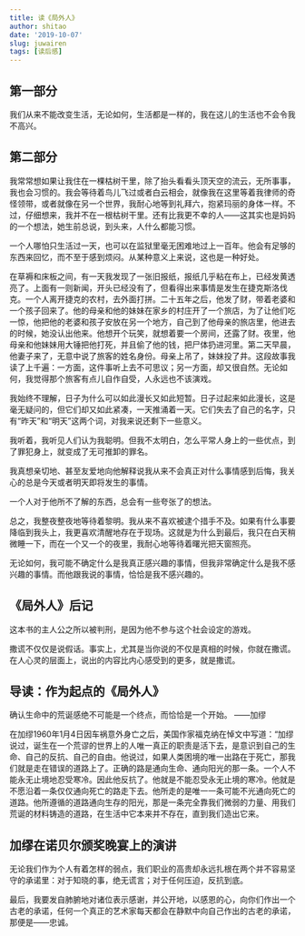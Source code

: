 ```yaml
---
title: 读《局外人》
author: shitao
date: '2019-10-07'
slug: juwairen
tags: [读后感]
---
```


## 第一部分

我们从来不能改变生活，无论如何，生活都是一样的，我在这儿的生活也不会令我不高兴。

## 第二部分

我常常想如果让我住在一棵枯树干里，除了抬头看看头顶天空的流云，无所事事，我也会习惯的。我会等待着鸟儿飞过或者白云相会，就像我在这里等着我律师的奇怪领带，或者就像在另一个世界，我耐心地等到礼拜六，抱紧玛丽的身体一样。不过，仔细想来，我并不在一根枯树干里。还有比我更不幸的人——这其实也是妈妈的一个想法，她生前总说，到头来，人什么都能习惯。

一个人哪怕只生活过一天，也可以在监狱里毫无困难地过上一百年。他会有足够的东西来回忆，而不至于感到烦闷。从某种意义上来说，这也是一种好处。

在草褥和床板之间，有一天我发现了一张旧报纸，报纸几乎粘在布上，已经发黄透亮了。上面有一则新闻，开头已经没有了，但看得出来事情是发生在捷克斯洛伐克。一个人离开捷克的农村，去外面打拼。二十五年之后，他发了财，带着老婆和一个孩子回来了。他的母亲和他的妹妹在家乡的村庄开了一个旅店，为了让他们吃一惊，他把他的老婆和孩子安放在另一个地方，自己到了他母亲的旅店里，他进去的时候，她没认出他来。他想开个玩笑，就想着要一个房间，还露了财。夜里，他母亲和他妹妹用大锤把他打死，并且偷了他的钱，把尸体扔进河里。第二天早晨，他妻子来了，无意中说了旅客的姓名身份。母亲上吊了，妹妹投了井。这段故事我读了上千遍：一方面，这件事听上去不可思议；另一方面，却又很自然。无论如何，我觉得那个旅客有点儿自作自受，人永远也不该演戏。

我始终不理解，日子为什么可以如此漫长又如此短暂。日子过起来如此漫长，这是毫无疑问的，但它们却又如此紧凑，一天推涌着一天。它们失去了自己的名字，只有“昨天”和“明天”这两个词，对我来说还剩下一些意义。

我听着，我听见人们认为我聪明。但我不太明白，怎么平常人身上的一些优点，到了罪犯身上，就变成了无可推卸的罪名。

我真想亲切地、甚至友爱地向他解释说我从来不会真正对什么事情感到后悔，我关心的总是今天或者明天即将发生的事情。

一个人对于他所不了解的东西，总会有一些夸张了的想法。

总之，我整夜整夜地等待着黎明。我从来不喜欢被逮个措手不及。如果有什么事要降临到我头上，我更喜欢清醒地存在于现场。这就是为什么到最后，我只在白天稍微睡一下，而在一个又一个的夜里，我耐心地等待着曙光把天窗照亮。

无论如何，我可能不确定什么是我真正感兴趣的事情，但我非常确定什么是我不感兴趣的事情。而他跟我说的事情，恰恰是我不感兴趣的。

## 《局外人》后记

这本书的主人公之所以被判刑，是因为他不参与这个社会设定的游戏。

撒谎不仅仅是说假话。事实上，尤其是当你说的不仅是真相的时候，你就在撒谎。在人心灵的层面上，说出的内容比内心感受到的更多，就是撒谎。

## 导读：作为起点的《局外人》

确认生命中的荒诞感绝不可能是一个终点，而恰恰是一个开始。 ——加缪

在加缪1960年1月4日因车祸意外身亡之后，美国作家福克纳在悼文中写道：“加缪说过，诞生在一个荒谬的世界上的人唯一真正的职责是活下去，是意识到自己的生命、自己的反抗、自己的自由。他说过，如果人类困境的唯一出路在于死亡，那我们就是走在错误的道路上了。正确的路是通向生命、通向阳光的那一条。一个人不能永无止境地忍受寒冷。因此他反抗了。他就是不能忍受永无止境的寒冷。他就是不愿沿着一条仅仅通向死亡的路走下去。他所走的是唯一一条可能不光通向死亡的道路。他所遵循的道路通向生存的阳光，那是一条完全靠我们微弱的力量、用我们荒诞的材料铸造的道路，在生活中它本来并不存在，直到我们造出它来。

## 加缪在诺贝尔颁奖晚宴上的演讲

无论我们作为个人有着怎样的弱点，我们职业的高贵却永远扎根在两个并不容易坚守的承诺里：对于知晓的事，绝无谎言；对于任何压迫，反抗到底。

最后，我要发自肺腑地对诸位表示感谢，并公开地，以感恩的心，向你们作出一个古老的承诺，任何一个真正的艺术家每天都会在静默中向自己作出的古老的承诺，那便是——忠诚。
